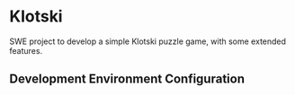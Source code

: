 # Klotski
SWE project to develop a simple Klotski puzzle game, with some extended features.

## Development Environment Configuration
